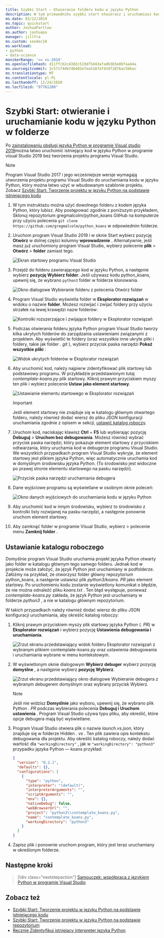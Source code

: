 ```yaml
---
title: Szybki Start — Otwieranie folderu kodu w języku Python
description: W tym przewodniku szybki start otwierasz i uruchamiasz kod w języku Python z folderu bez użycia projektu programu Visual Studio (tylko Visual Studio 2019).
ms.date: 03/12/2019
ms.topic: quickstart
author: JoshuaPartlow
ms.author: joshuapa
manager: jillfra
ms.custom: seodec18
ms.workload:
- python
- data-science
monikerRange: '>= vs-2019'
ms.openlocfilehash: d11ffcb2c43d2c519d75d43afad6383e0bfaa44a
ms.sourcegitcommit: 3c571f44bfd6402efea5187af43df287bac5b6ac
ms.translationtype: MT
ms.contentlocale: pl-PL
ms.lasthandoff: 12/24/2020
ms.locfileid: "97761280"
---
```

# <a name="quickstart-open-and-run-python-code-in-a-folder"></a>Szybki Start: otwieranie i uruchamianie kodu w języku Python w folderze

Po [zainstalowaniu obsługi języka Python w programie Visual studio 2019](installing-python-support-in-visual-studio.md)można łatwo uruchomić istniejący kod w języku Python w programie visual Studio 2019 bez tworzenia projektu programu Visual Studio.

> [!Note]
> Program Visual Studio 2017 i jego wcześniejsze wersje wymagają utworzenia projektu programu Visual Studio do uruchamiania kodu w języku Python, który można łatwo użyć w wbudowanym szablonie projektu. Zobacz [Szybki Start: Tworzenie projektu w języku Python na podstawie istniejącego kodu](quickstart-01-python-in-visual-studio-project-from-existing-code.md)

1. W tym instruktażu można użyć dowolnego folderu z kodem języka Python, który lubisz. Aby postępować zgodnie z poniższym przykładem, Sklonuj repozytorium gregmalcolm/python_koans GitHub na komputerze przy użyciu polecenia `git clone https://github.com/gregmalcolm/python_koans` w odpowiednim folderze.

1. Uruchom program Visual Studio 2019 i w oknie Start wybierz pozycję **Otwórz** w dolnej części kolumny **wprowadzenie** . Alternatywnie, jeśli masz już uruchomiony program Visual Studio, wybierz polecenie **plik**  >  **Otwórz**  >  **folder** zamiast tego.

    ![Ekran startowy programu Visual Studio](media/quickstart-open-folder/01-open-local-folder.png)

1. Przejdź do folderu zawierającego kod w języku Python, a następnie wybierz **pozycję Wybierz folder**. Jeśli używasz kodu python_koans, upewnij się, że wybrano `python3` folder w folderze klonowania.

    ![Okno dialogowe Wybieranie folderu z polecenia Otwórz folder](media/quickstart-open-folder/02-select-folder.png)

1. Program Visual Studio wyświetla folder w **Eksplorator rozwiązań** w widoku o nazwie **folder**. Możesz rozwijać i zwijać foldery przy użyciu strzałek na lewej krawędzi nazw folderów:

    ![Kontrolki rozszerzające i zwijające foldery w Eksplorator rozwiązań](media/quickstart-open-folder/03-expand-collapse-folders.png)

1. Podczas otwierania folderu języka Python program Visual Studio tworzy kilka ukrytych folderów do zarządzania ustawieniami związanymi z projektem. Aby wyświetlić te foldery (oraz wszystkie inne ukryte pliki i foldery, takie jak folder *. git* ), wybierz przycisk paska narzędzi **Pokaż wszystkie pliki** :

    ![Widok ukrytych folderów w Eksplorator rozwiązań](media/quickstart-open-folder/05-view-hidden-folders.png)

1. Aby uruchomić kod, należy najpierw zidentyfikować plik startowy lub podstawowy programu. W przykładzie przedstawionym tutaj *contemplate-koans.py* plik startowy. Kliknij prawym przyciskiem myszy ten plik i wybierz polecenie **Ustaw jako element startowy**.

    ![Ustawianie elementu startowego w Eksplorator rozwiązań](media/quickstart-open-folder/06-set-as-startup-item-command.png)

    > [!Important]
    > Jeśli element startowy nie znajduje się w katalogu głównym otwartego folderu, należy również dodać wiersz do pliku JSON konfiguracji uruchamiania zgodnie z opisem w sekcji, [ustawić katalog roboczy](#set-a-working-directory).

1. Uruchom kod, naciskając klawisz **Ctrl** + **F5** lub wybierając pozycję **Debuguj**  >  **Uruchom bez debugowania**. Możesz również wybrać przycisk paska narzędzi, który pokazuje element startowy z przyciskiem odtwarzania, który uruchamia kod w debugerze programu Visual Studio. We wszystkich przypadkach program Visual Studio wykryje, że element startowy jest plikiem języka Python, więc automatycznie uruchamia kod w domyślnym środowisku języka Python. (To środowisko jest widoczne po prawej stronie elementu startowego na pasku narzędzi).

    ![Przycisk paska narzędzi uruchamiania debugera](media/quickstart-open-folder/07-start-debug-toolbar.png)

1. Dane wyjściowe programu są wyświetlane w osobnym oknie poleceń:

    ![Okno danych wyjściowych do uruchamiania kodu w języku Python](media/quickstart-open-folder/08-result-window.png)

1. Aby uruchomić kod w innym środowisku, wybierz to środowisko z kontrolki listy rozwijanej na pasku narzędzi, a następnie ponownie uruchom element startowy.

1. Aby zamknąć folder w programie Visual Studio, wybierz   >  polecenie menu **Zamknij folder** .

## <a name="set-a-working-directory"></a>Ustawianie katalogu roboczego

Domyślnie program Visual Studio uruchamia projekt języka Python otwarty jako folder w katalogu głównym tego samego folderu. Jednak kod w projekcie może założyć, że język Python jest uruchamiany w podfolderze. Załóżmy na przykład, że otworzysz folder główny repozytorium python_koans, a następnie ustawisz plik *python3/koans. PR* jako element startowy. Po uruchomieniu kodu zostanie wyświetlony komunikat o błędzie, że nie można odnaleźć pliku *koans.txt* . Ten błąd występuje, ponieważ *contemplate-koans.py* zakłada, że język Python jest uruchamiany w folderze *python3* , a nie w katalogu głównym repozytorium.

W takich przypadkach należy również dodać wiersz do pliku JSON konfiguracji uruchamiania, aby określić katalog roboczy:

1. Kliknij prawym przyciskiem myszy plik startowy języka Python (*. PR*) w **Eksplorator rozwiązań** i wybierz pozycję **Ustawienia debugowania i uruchamiania**.

    ![Zrzut ekranu przedstawiający widok folderu Eksplorator rozwiązań z wybranym plikiem contemplate-koans.py oraz ustawienia debugowania i uruchamiania wybrane w menu kontekstowym.](media/quickstart-open-folder/09-debug-launch-settings-menu-command.png)

1. W wyświetlonym oknie dialogowym **Wybierz debuger** wybierz pozycję **domyślne** , a następnie wybierz **pozycję Wybierz**.

    ![Zrzut ekranu przedstawiający okno dialogowe Wybieranie debugera z wybranym debugerem domyślnym oraz wybrany przycisk Wybierz.](media/quickstart-open-folder/10-select-debugger.png)

    > [!Note]
    > Jeśli nie widzisz **Domyślnie** jako wyboru, upewnij się, że wybrano plik Python *. PR* podczas wybierania polecenia **Debuguj i Uruchom ustawienia** . Program Visual Studio używa typu pliku, aby określić, które opcje debugera mają być wyświetlane.

1. Program Visual Studio otwiera plik o nazwie *launch.vs.json*, który znajduje się w folderze Hidden *. vs* . Ten plik zawiera opis kontekstu debugowania dla projektu. Aby określić katalog roboczy, należy dodać wartość dla `"workingDirectory"` , jak w  `"workingDirectory": "python3"` przypadku języka Python — koans przykład:

    ```json
    {
      "version": "0.2.1",
      "defaults": {},
      "configurations": [
        {
          "type": "python",
          "interpreter": "(default)",
          "interpreterArguments": "",
          "scriptArguments": "",
          "env": {},
          "nativeDebug": false,
          "webBrowserUrl": "",
          "project": "python3\\contemplate_koans.py",
          "name": "contemplate_koans.py",
          "workingDirectory": "python3"
        }
      ]
    }
    ```

1. Zapisz plik i ponownie uruchom program, który jest teraz uruchamiany w określonym folderze.

## <a name="next-steps"></a>Następne kroki

> [!div class="nextstepaction"]
> [Samouczek: współpraca z językiem Python w programie Visual Studio](tutorial-working-with-python-in-visual-studio-step-01-create-project.md)

## <a name="see-also"></a>Zobacz też

- [Szybki Start: Tworzenie projektu w języku Python na podstawie istniejącego kodu](quickstart-01-python-in-visual-studio-project-from-existing-code.md)
- [Szybki Start: Tworzenie projektu w języku Python na podstawie repozytorium](quickstart-03-python-in-visual-studio-project-from-repository.md)
- [Ręcznie Zidentyfikuj istniejący interpreter języka Python](managing-python-environments-in-visual-studio.md#manually-identify-an-existing-environment)
